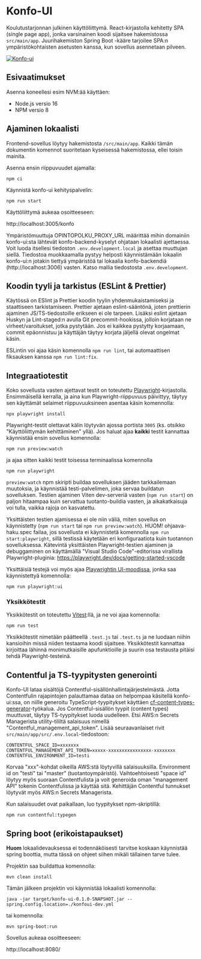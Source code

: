 # Konfo-UI

Koulutustarjonnan julkinen käyttöliittymä. React-kirjastolla kehitetty SPA (single page app), jonka varsinainen koodi sijaitsee hakemistossa `src/main/app`. 
Juurihakemiston Spring Boot -kääre tarjoilee SPA:n ympäristökohtaisten asetusten kanssa, kun sovellus asennetaan pilveen.

[![Konfo-ui](https://github.com/Opetushallitus/konfo-ui/actions/workflows/build.yml/badge.svg)](https://github.com/Opetushallitus/konfo-ui/actions/workflows/build.yml)

## Esivaatimukset

Asenna koneellesi esim NVM:ää käyttäen:

- Node.js versio 16
- NPM versio 8


## Ajaminen lokaalisti

Frontend-sovellus löytyy hakemistosta `/src/main/app`. Kaikki tämän dokumentin komennot suoritetaan kyseisessä hakemistossa, ellei toisin mainita.

Asenna ensin riippuvuudet ajamalla:

    npm ci

Käynnistä konfo-ui kehityspalvelin:

    npm run start

Käyttöliittymä aukeaa osoitteeseen:

http://localhost:3005/konfo

Ympäristömuuttuja OPINTOPOLKU_PROXY_URL määrittää mihin domainiin konfo-ui:sta lähtevät konfo-backend-kyselyt ohjataan lokaalisti ajettaessa. 
Voit luoda itsellesi tiedoston `.env.development.local` ja asettaa muuttujan siellä. Tiedostoa muokkaamalla pystyy helposti käynnistämään lokaalin konfo-ui:n jotakin tiettyä ympäristöä tai lokaalia konfo-backendiä (http://localhost:3006) vasten. Katso mallia tiedostosta `.env.development`.

## Koodin tyyli ja tarkistus (ESLint & Prettier)

Käytössä on ESlint ja Prettier koodin tyylin yhdenmukaistamiseksi ja staattiseen tarkistamiseen. Prettier ajetaan eslint-sääntönä, joten prettierin ajaminen JS/TS-tiedostoille erikseen ei ole tarpeen. Lisäksi eslint ajetaan Huskyn ja Lint-staged:n avulla Git precommit-hookissa, jolloin korjataan ne virheet/varoitukset, jotka pystytään. Jos ei kaikkea pystytty korjaamaan, commit epäonnistuu ja käyttäjän täytyy korjata jäljellä olevat ongelmat käsin.

ESLintin voi ajaa käsin komennolla `npm run lint`, tai automaattisen fiksauksen kanssa `npm run lint:fix`.

## Integraatiotestit

Koko sovellusta vasten ajettavat testit on toteutettu [Playwright](https://playwright.dev)-kirjastolla. 
Ensimmäisellä kerralla, ja aina kun Playwright-riippuvuus päivittyy, täytyy sen käyttämät selaimet riippuvuuksineen asentaa käsin komennolla:

    npx playwright install

Playwright-testit olettavat kälin löytyvän ajossa portista `3005` (ks. otsikko "Käyttöliittymän kehittäminen" yllä).
Jos haluat ajaa **kaikki** testit kannattaa käynnistää ensin sovellus komennolla:

    npm run preview:watch

ja ajaa sitten kaikki testit toisessa terminaalissa komennolla

    npm run playwright

`preview:watch` npm skiripti buildaa sovelluksen jääden tarkkailemaan muutoksia, ja käynnistää testi-palvelimen, joka servaa buildatun sovelluksen.
Testien ajaminen Viten dev-serveriä vasten (`npm run start`) on paljon hitaampaa kuin servattua tuotanto-buildia vasten, ja aikakatkaisuja voi tulla, vaikka rajoja on kasvatettu.

Yksittäisten testien ajamisessa ei ole niin väliä, miten sovellus on käynnistetty (`npm run start` tai `npm run preview:watch`). HUOM! ohjaava-haku.spec failaa, jos sovellusta ei käynnistetä komennolla `npm run start:playwright`, sillä testissä käytetään eri konfiguraatiota kuin tuotannon sovelluksessa. Kätevintä yksittäisten Playwright-testien ajaminen ja debuggaminen on käyttämällä "Visual Studio Code"-editorissa virallista Playwright-pluginia: https://playwright.dev/docs/getting-started-vscode

Yksittäisiä testejä voi myös ajaa [Playwrightin UI-moodissa](https://playwright.dev/docs/test-ui-mode), jonka saa käynnistettyä komennolla:

    npm run playwright:ui

### Yksikkötestit

Yksikkötestit on toteutettu [Vitest](https://vitest.dev/):llä, ja ne voi ajaa komennolla:

    npm run test

Yksikkötestit nimetään päätteellä `.test.js` tai `.test.ts` ja ne luodaan niihin kansioihin missä niiden testaama koodi sijaitsee. Yksikkötestit kannattaa kirjoittaa lähinnä monimutkaisille apufunktioille ja suurin osa testausta pitäisi tehdä Playwright-testeinä.

## Contentful ja TS-tyypitysten generointi

Konfo-UI lataa sisältöjä Contentful-sisällönhallintajärjestelmästä. Jotta Contentfulin rajapintojen palauttamaa dataa on helpompaa käsitellä konfo-ui:ssa, on niille generoitu TypeScript-tyypitykset käyttäen [cf-content-types-generator](https://github.com/contentful-userland/cf-content-types-generator)-työkalua.
Jos Contentful-sisällön tyypit (content types) muuttuvat, täytyy TS-tyypitykset luoda uudelleen. Etsi AWS:n Secrets Managerista utility-tililtä salaisuus nimellä "Contentful_management_api_token". Lisää seuraavanlaiset rivit `src/main/app/src/.env.local`-tiedostoon:

    CONTENTFUL_SPACE_ID=xxxxxxx
    CONTENTFUL_MANAGEMENT_API_TOKEN=xxxxx-xxxxxxxxxxxxxxxx-xxxxxxxx
    CONTENTFUL_ENVIRONMENT_ID=testi

Korvaa "xxx"-kohdat oikeilla AWS:stä löytyvillä salaisuuksilla. Environment id on "testi" tai "master" (tuotantoympäristö). Vaihtoehtoisesti "space id" löytyy myös suoraan Contentfulista ja voit generoida oman "management API" tokenin Contentfulissa ja käyttää sitä. Kehittäjän Contentful tunnukset löytyvät myös AWS:n Secrets Managerista.

Kun salaisuudet ovat paikallaan, luo tyypitykset npm-skriptillä:

    npm run contentful:typegen

## Spring boot (erikoistapaukset)

**Huom** lokaalidevauksessa ei todennäköisesti tarvitse koskaan käynnistää spring boottia, mutta tässä on ohjeet siihen mikäli tällainen tarve tulee.

Projektin saa buildattua komennolla:

`mvn clean install`

Tämän jälkeen projektin voi käynnistää lokaalisti komennolla:

`java -jar target/konfo-ui-0.1.0-SNAPSHOT.jar --spring.config.location=./konfoui-dev.yml`

tai komennolla:

`mvn spring-boot:run`

Sovellus aukeaa osoitteeseen:

http://localhost:8080/
